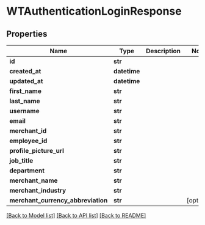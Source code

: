 # WTAuthenticationLoginResponse


## Properties
Name | Type | Description | Notes
------------ | ------------- | ------------- | -------------
**id** | **str** |  | 
**created_at** | **datetime** |  | 
**updated_at** | **datetime** |  | 
**first_name** | **str** |  | 
**last_name** | **str** |  | 
**username** | **str** |  | 
**email** | **str** |  | 
**merchant_id** | **str** |  | 
**employee_id** | **str** |  | 
**profile_picture_url** | **str** |  | 
**job_title** | **str** |  | 
**department** | **str** |  | 
**merchant_name** | **str** |  | 
**merchant_industry** | **str** |  | 
**merchant_currency_abbreviation** | **str** |  | [optional] 

[[Back to Model list]](../README.md#documentation-for-models) [[Back to API list]](../README.md#documentation-for-api-endpoints) [[Back to README]](../README.md)


